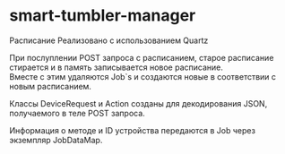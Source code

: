 # smart-tumbler-manager

Расписание Реализовано с использованием Quartz

При послуплении POST запроса с расписанием, старое расписание стирается и в память записывается новое расписание.  
Вместе с этим удаляются Job`s и создаются новые в соответствии с новым расписанием.

Классы DeviceRequest и Action созданы для декодирования JSON, получаемого в теле POST запроса.

Информация о методе и ID устройства передаются в Job через экземпляр JobDataMap.